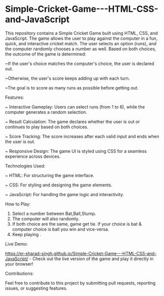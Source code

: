 # Simple-Cricket-Game---HTML-CSS-and-JavaScript

This repository contains a Simple Cricket Game built using HTML, CSS, and JavaScript. The game allows the user to play against the computer in a fun, quick, and interactive cricket match. The user selects an option (runs), and the computer randomly chooses a number as well. Based on both choices, the outcome of the game is determined:

~If the user's choice matches the computer's choice, the user is declared out.

~Otherwise, the user's score keeps adding up with each turn.

~The goal is to score as many runs as possible before getting out.

Features:

~ Interactive Gameplay: Users can select runs (from 1 to 6), while the computer generates a random selection.

~ Result Calculation: The game declares whether the user is out or continues to play based on both choices.

~ Score Tracking: The score increases after each valid input and ends when the user is out.

~ Responsive Design: The game UI is styled using CSS for a seamless experience across devices.

Technologies Used:

~ HTML: For structuring the game interface.

~ CSS: For styling and designing the game elements.

~ JavaScript: For handling the game logic and interactivity.

How to Play:

1. Select a number between Bat,Ball,Stump.
2. The computer will also randomly.
3. If both choice are the same, game get tie. If your choice is bat & computer choice is ball you win and vice-versa.
4. Keep playing .

Live Demo:

https://er-sharad-singh.github.io/Simple-Cricket-Game---HTML-CSS-and-JavaScript/ - Check out the live version of the game and play it directly in your browser!

Contributions:

Feel free to contribute to this project by submitting pull requests, reporting issues, or suggesting features.


